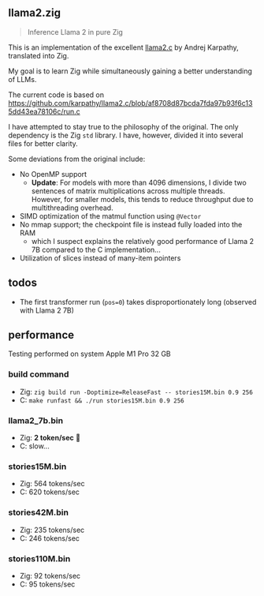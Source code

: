 ## llama2.zig

> Inference Llama 2 in pure Zig

This is an implementation of the excellent [llama2.c](https://github.com/karpathy/llama2.c) by
Andrej Karpathy, translated into Zig.

My goal is to learn Zig while simultaneously gaining a better understanding of LLMs.

The current code is based on
https://github.com/karpathy/llama2.c/blob/af8708d87bcda7fda97b93f6c135dd43ea78106c/run.c

I have attempted to stay true to the philosophy of the original. The only dependency is the Zig
`std` library. I have, however, divided it into several files for better clarity.

Some deviations from the original include:

- No OpenMP support
  - **Update**: For models with more than 4096 dimensions, I divide two sentences of matrix
    multiplications across multiple threads. However, for smaller models, this tends to reduce
    throughput due to multithreading overhead.
- SIMD optimization of the matmul function using `@Vector`
- No mmap support; the checkpoint file is instead fully loaded into the RAM
  - which I suspect explains the relatively good performance of Llama 2 7B compared to the C
    implementation...
- Utilization of slices instead of many-item pointers

## todos

- The first transformer run (`pos=0`) takes disproportionately long (observed with Llama 2 7B)

## performance

Testing performed on system Apple M1 Pro 32 GB

### build command

- Zig: `zig build run -Doptimize=ReleaseFast -- stories15M.bin 0.9 256`
- C: `make runfast && ./run stories15M.bin 0.9 256`

### llama2_7b.bin

- Zig: **2 token/sec** 🎉
- C: slow...

### stories15M.bin

- Zig: 564 tokens/sec
- C: 620 tokens/sec

### stories42M.bin

- Zig: 235 tokens/sec
- C: 246 tokens/sec

### stories110M.bin

- Zig: 92 tokens/sec
- C: 95 tokens/sec
